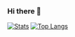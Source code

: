 ### Hi there 👋

[![Stats](https://github-readme-stats.vercel.app/api?username=typhoon11&count_private=true&show_icons=true&theme=nightowl)](https://github.com/anuraghazra/github-readme-stats) [![Top Langs](https://github-readme-stats.vercel.app/api/top-langs/?username=typhoon11&theme=nightowl)](https://github.com/anuraghazra/github-readme-stats)


